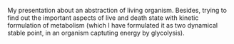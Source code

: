 My presentation about an abstraction of living organism.
Besides, trying to find out the important aspects of live and death state with kinetic formulation of metabolism (which I have formulated it as two dynamical stable point, in an organism captuting energy by glycolysis).
